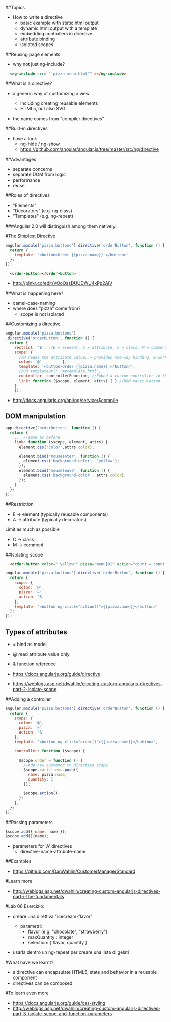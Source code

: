 ##Topics
* How to write a directive
  * basic example with static html output
  * dynamic html output with a template
  * embedding controllers in directive
  * attribute binding
  * isolated scopes



##Reusing page elements
* why not just ng-include?
```html
  <ng-include src= "'pizza-menu.html'" ></ng-include>
```



##What is a directive?
* a generic way of customizing a view
  * including creating reusable elements
  * HTML5, but also SVG

* the name comes from "compiler directives"



##Built-in directives
* have a look
  * ng-hide / ng-show
  * https://github.com/angular/angular.js/tree/master/src/ng/directive



##Advantages
* separate concerns
* separate DOM from logic
* performance
* reuse



##Roles of directives
* "Elements"  
* "Decorators" (e.g. ng-class)
* "Templates" (e.g. ng-repeat)

###Angular 2.0 will distinguish among them natively



#The Simplest Directive
```javascript
angular.module('pizza.buttons').directive('orderButton', function () {
  return {
    template: '<button>Order {{pizza.name}} </button>'
  };
});

```

```html
  <order-button></order-button>
```

* http://plnkr.co/edit/VOoQasDUUDWU4kPp2AIV


##What is happening here?
* camel-case-naming
* where does "pizza" come from?
  * scope is not isolated



##Customizing a directive
```javascript
angular.module('pizza.buttons')
.directive('orderButton', function () {
  return {
    restrict: 'E', //E = element, A = attribute, C = class, M = comment
    scope: {
      //@ reads the attribute value, = provides two-way binding, & works with functions
      color: '@'         },
      template: '<button>Order {{pizza.name}} </button>',
      //OR templateUrl: 'mytemplate.html',
      controller: controllerFunction, //Embed a custom controller in the directive
      link: function ($scope, element, attrs) { } //DOM manipulation
    }
    });
```

* http://docs.angularjs.org/api/ng/service/$compile



## DOM manipulation
```javascript
app.directive('orderButton', function () {
  return {
    ... //same as before
    link: function ($scope, element, attrs) {
      element.css('color',attrs.color);

      element.bind('mouseenter', function () {
        element.css('background-color', 'yellow');
      });
      element.bind('mouseleave', function () {
        element.css('background-color', attrs.color);
      });
    }
  };
});
```



##Restriction
* E -> element (typically reusable components)
* A -> attribute (typically decorators)

Limit as much as possible

* C -> class
* M -> comment



##Isolating scope
```html
  <order-button color="'yellow'" pizza="menu[0]" action="count = count + 1"></orderButton>
```

```javascript
angular.module('pizza.buttons').directive('orderButton', function () {
  return {
    scope: {
      color: '@',
      pizza: '='
      action: '&'
    },
    template: '<button ng-click="action()">{{pizza.name}}</button>'
  };
});

```



## Types of attributes
* = bind as model
* @ read attribute value only
* & function reference

* https://docs.angularjs.org/guide/directive

* https://weblogs.asp.net/dwahlin/creating-custom-angularjs-directives-part-2-isolate-scope



##Adding a controller
```javascript
angular.module('pizza.buttons').directive('orderButton', function () {
  return {
    scope: {
      color: '@',
      pizza: '='
      action: '&'
    },
    template: '<button ng-click="order()">{{pizza.name}}</button>',

    controller: function ($scope) {

      $scope.order = function () {
        //Add new customer to directive scope
        $scope.cart.items.push({
          name: pizza.name,
          quantity: 1
        });

        $scope.action();
      };
    },
  };
});
```



##Passing parameters
```javascript
$scope.add({ name: name });
$scope.add()(name);

```

* parameters for 'A' directives
  * directive-name-attribute-name



##Examples
* https://github.com/DanWahlin/CustomerManagerStandard



#Learn more
* http://weblogs.asp.net/dwahlin/creating-custom-angularjs-directives-part-i-the-fundamentals




#Lab 06
Esercizio:

* creare una direttiva "icecream-flavor"
  * parametri:
    * flavor (e.g. "chocolate", "strawberry")
    * maxQuantity : integer
    * selection: { flavor, quantity }

* usarla dentro un ng-repeat per creare una lista di gelati



#What have we learnt?
* a directive can encapsulate HTML5, state and behavior in a reusable component
* directives can be composed



#To learn even more
* https://docs.angularjs.org/guide/css-styling
* http://weblogs.asp.net/dwahlin/creating-custom-angularjs-directives-part-3-isolate-scope-and-function-parameters
